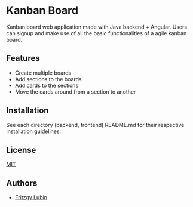 
# Kanban Board

Kanban board web application made with Java backend + Angular.
Users can signup and make use of all the basic functionalities of a agile kanban board.

## Features

- Create multiple boards
- Add sections to the boards
- Add cards to the sections
- Move the cards around from a section to another



## Installation
See each directory (backend, frontend) README.md for their respective installation guidelines.








    
## License

[MIT](https://choosealicense.com/licenses/mit/)


## Authors

- [Fritzgy Lubin](https://www.github.com/fritzgyl)


